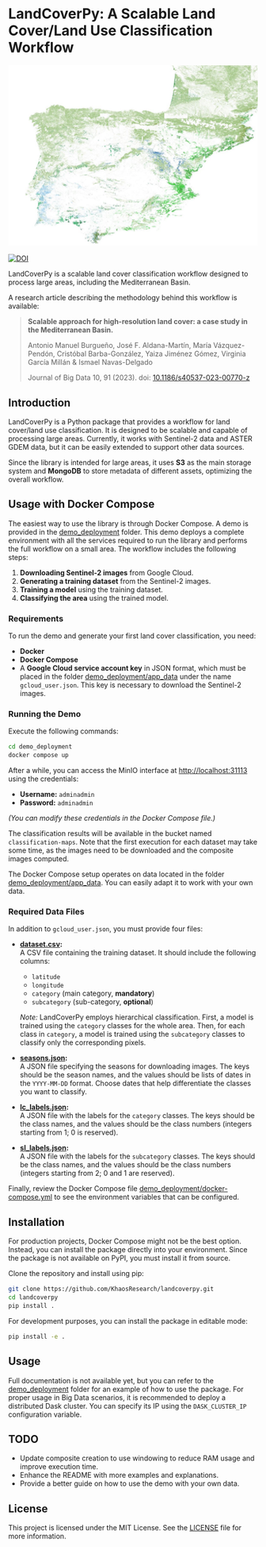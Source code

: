 # LandCoverPy: A Scalable Land Cover/Land Use Classification Workflow

![Iberian Peninsula Forests Example](https://github.com/KhaosResearch/landcoverpy/blob/master/static/forests_example.JPG)

[![DOI](https://zenodo.org/badge/DOI/10.5281/zenodo.7462308.svg)](https://doi.org/10.5281/zenodo.7462308)

LandCoverPy is a scalable land cover classification workflow designed to process large areas, including the Mediterranean Basin.

A research article describing the methodology behind this workflow is available:

> **Scalable approach for high-resolution land cover: a case study in the Mediterranean Basin.**
> 
> Antonio Manuel Burgueño, José F. Aldana-Martín, María Vázquez-Pendón, Cristóbal Barba-González, Yaiza Jiménez Gómez, Virginia García Millán & Ismael Navas-Delgado
> 
> Journal of Big Data 10, 91 (2023). doi: [10.1186/s40537-023-00770-z](https://doi.org/10.1186/s40537-023-00770-z)

## Introduction

LandCoverPy is a Python package that provides a workflow for land cover/land use classification. It is designed to be scalable and capable of processing large areas. Currently, it works with Sentinel-2 data and ASTER GDEM data, but it can be easily extended to support other data sources.

Since the library is intended for large areas, it uses **S3** as the main storage system and **MongoDB** to store metadata of different assets, optimizing the overall workflow.

## Usage with Docker Compose

The easiest way to use the library is through Docker Compose. A demo is provided in the [demo_deployment](demo_deployment) folder. This demo deploys a complete environment with all the services required to run the library and performs the full workflow on a small area. The workflow includes the following steps:

1. **Downloading Sentinel-2 images** from Google Cloud.
2. **Generating a training dataset** from the Sentinel-2 images.
3. **Training a model** using the training dataset.
4. **Classifying the area** using the trained model.

### Requirements

To run the demo and generate your first land cover classification, you need:

- **Docker**
- **Docker Compose**
- A **Google Cloud service account key** in JSON format, which must be placed in the folder [demo_deployment/app_data](demo_deployment/app_data) under the name `gcloud_user.json`. This key is necessary to download the Sentinel-2 images.

### Running the Demo

Execute the following commands:

```bash
cd demo_deployment
docker compose up
```

After a while, you can access the MinIO interface at [http://localhost:31113](http://localhost:31113) using the credentials:

- **Username:** `adminadmin`
- **Password:** `adminadmin`

*(You can modify these credentials in the Docker Compose file.)*

The classification results will be available in the bucket named `classification-maps`. Note that the first execution for each dataset may take some time, as the images need to be downloaded and the composite images computed.

The Docker Compose setup operates on data located in the folder [demo_deployment/app_data](demo_deployment/app_data). You can easily adapt it to work with your own data.

### Required Data Files

In addition to `gcloud_user.json`, you must provide four files:

- **[dataset.csv](demo_deployment/app_data/dataset.csv):**  
  A CSV file containing the training dataset. It should include the following columns:
  - `latitude`
  - `longitude`
  - `category` (main category, **mandatory**)
  - `subcategory` (sub-category, **optional**)

  *Note:* LandCoverPy employs hierarchical classification. First, a model is trained using the `category` classes for the whole area. Then, for each class in `category`, a model is trained using the `subcategory` classes to classify only the corresponding pixels.

- **[seasons.json](demo_deployment/app_data/seasons.json):**  
  A JSON file specifying the seasons for downloading images. The keys should be the season names, and the values should be lists of dates in the `YYYY-MM-DD` format. Choose dates that help differentiate the classes you want to classify.

- **[lc_labels.json](demo_deployment/app_data/lc_labels.json):**  
  A JSON file with the labels for the `category` classes. The keys should be the class names, and the values should be the class numbers (integers starting from 1; 0 is reserved).

- **[sl_labels.json](demo_deployment/app_data/sl_labels.json):**  
  A JSON file with the labels for the `subcategory` classes. The keys should be the class names, and the values should be the class numbers (integers starting from 2; 0 and 1 are reserved).

Finally, review the Docker Compose file [demo_deployment/docker-compose.yml](demo_deployment/docker-compose.yaml) to see the environment variables that can be configured.

## Installation

For production projects, Docker Compose might not be the best option. Instead, you can install the package directly into your environment. Since the package is not available on PyPI, you must install it from source.

Clone the repository and install using pip:

```bash
git clone https://github.com/KhaosResearch/landcoverpy.git
cd landcoverpy
pip install .
```

For development purposes, you can install the package in editable mode:

```bash
pip install -e .
```

## Usage

Full documentation is not available yet, but you can refer to the [demo_deployment](demo_deployment) folder for an example of how to use the package. For proper usage in Big Data scenarios, it is recommended to deploy a distributed Dask cluster. You can specify its IP using the `DASK_CLUSTER_IP` configuration variable.

## TODO

- Update composite creation to use windowing to reduce RAM usage and improve execution time.
- Enhance the README with more examples and explanations.
- Provide a better guide on how to use the demo with your own data.

## License

This project is licensed under the MIT License. See the [LICENSE](LICENSE) file for more information.